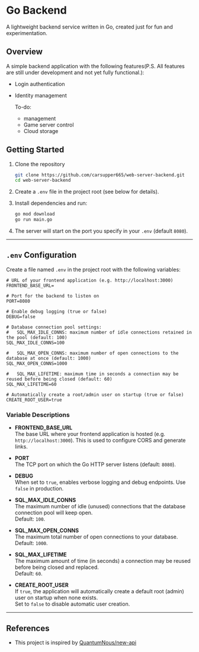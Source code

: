 # Go Backend

A lightweight backend service written in Go, created just for fun and experimentation.

## Overview

A simple backend application with the following features(P.S. All features are still under development and not yet fully functional.):
- Login authentication
- Identity management

    To-do: 
    - management
    - Game server control
    - Cloud storage

## Getting Started

1. Clone the repository  
   ```bash
   git clone https://github.com/carsupper665/web-server-backend.git
   cd web-server-backend
   ```

2. Create a `.env` file in the project root (see below for details).

3. Install dependencies and run:  
   ```bash
   go mod download
   go run main.go
   ```

4. The server will start on the port you specify in your `.env` (default `8080`).

---

## `.env` Configuration

Create a file named `.env` in the project root with the following variables:

```dotenv
# URL of your frontend application (e.g. http://localhost:3000)
FRONTEND_BASE_URL=

# Port for the backend to listen on
PORT=8080

# Enable debug logging (true or false)
DEBUG=false

# Database connection pool settings:
#   SQL_MAX_IDLE_CONNS: maximum number of idle connections retained in the pool (default: 100)
SQL_MAX_IDLE_CONNS=100

#   SQL_MAX_OPEN_CONNS: maximum number of open connections to the database at once (default: 1000)
SQL_MAX_OPEN_CONNS=1000

#   SQL_MAX_LIFETIME: maximum time in seconds a connection may be reused before being closed (default: 60)
SQL_MAX_LIFETIME=60

# Automatically create a root/admin user on startup (true or false)
CREATE_ROOT_USER=true
```

### Variable Descriptions

- **FRONTEND_BASE_URL**  
  The base URL where your frontend application is hosted (e.g. `http://localhost:3000`). This is used to configure CORS and generate links.

- **PORT**  
  The TCP port on which the Go HTTP server listens (default: `8080`).

- **DEBUG**  
  When set to `true`, enables verbose logging and debug endpoints. Use `false` in production.

- **SQL_MAX_IDLE_CONNS**  
  The maximum number of idle (unused) connections that the database connection pool will keep open.  
  Default: `100`.

- **SQL_MAX_OPEN_CONNS**  
  The maximum total number of open connections to your database.  
  Default: `1000`.

- **SQL_MAX_LIFETIME**  
  The maximum amount of time (in seconds) a connection may be reused before being closed and replaced.  
  Default: `60`.

- **CREATE_ROOT_USER**  
  If `true`, the application will automatically create a default root (admin) user on startup when none exists.  
  Set to `false` to disable automatic user creation.

---
## References
- This project is inspired by [QuantumNous/new-api](https://github.com/QuantumNous/new-api)
